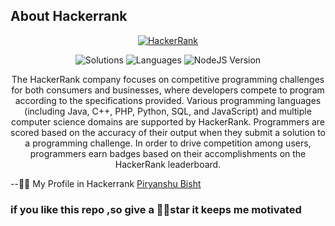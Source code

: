 ## About Hackerrank
<p align="center">
  <a href="https://www.hackerrank.com/deepubisht2004">
    <img alt="HackerRank" src="https://raw.githubusercontent.com/gabrielgiordan/HackerRank/master/hacker-rank-logo.png">
  </a>
</p>

<p align="center">
  <img alt="Solutions" src="https://img.shields.io/badge/Solutions-50+-brightgreen.svg?longCache=true&style=for-the-badge">
  <img alt="Languages" src="https://img.shields.io/badge/Languages-JavaScript-brightgreen.svg?longCache=true&style=for-the-badge">
  <img alt="NodeJS Version" src="https://img.shields.io/node/v/carbon.svg?style=for-the-badge">
</p>

<p align="center">
The HackerRank company focuses on competitive programming challenges for both consumers and businesses, where developers compete to program according to the specifications provided. Various programming languages (including Java, C++, PHP, Python, SQL, and JavaScript) and multiple computer science domains are supported by HackerRank. Programmers are scored based on the accuracy of their output when they submit a solution to a programming challenge. In order to drive competition among users, programmers earn badges based on their accomplishments on the HackerRank leaderboard.  
</p>


--👨‍💻 My Profile in Hackerrank [Piryanshu Bisht](https://www.hackerrank.com/deepubisht2004)

### if you like this repo ,so give a 🌟🌟star it keeps me motivated
